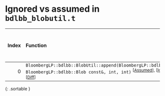 # Ignored vs assumed in `bdlbb_blobutil.t`

<script src="../sorttable.js"></script>

|   Index | Function                                                                                                                                                                                              |   Difference in number of lines |   Function size difference in bytes |   Number of lines in assumed build | Number of bytes in assumed build   |   Number of lines in ignored build | Number of bytes in ignored build   |
|--------:|:------------------------------------------------------------------------------------------------------------------------------------------------------------------------------------------------------|--------------------------------:|------------------------------------:|-----------------------------------:|:-----------------------------------|-----------------------------------:|:-----------------------------------|
|       0 | `BloombergLP::bdlbb::BlobUtil::append(BloombergLP::bdlbb::Blob*, BloombergLP::bdlbb::Blob const&, int, int)` <sup>\[[Assumed](0.assume.s.txt)\], \[[Ignored](0.none.s.txt)\], \[[Diff](0.diff.html)\] |                              -1 |                                   0 |                                512 | 4,301,168                          |                                512 | 4,300,608                          |
{: .sortable }
